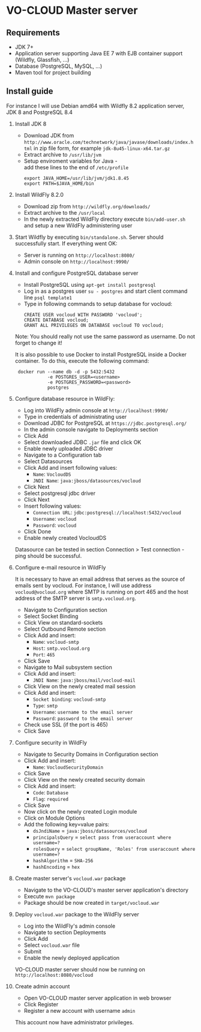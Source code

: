 VO-CLOUD Master server
======================

Requirements
------------

- JDK 7+
- Application server supporting Java EE 7 with EJB container support (Wildfly, Glassfish, ...)
- Database (PostgreSQL, MySQL, ...)
- Maven tool for project building

Install guide
-------------
For instance I will use Debian amd64 with Wildfly 8.2 application server, JDK 8 and PostgreSQL 8.4

1. Install JDK 8

   - Download JDK from
        `http://www.oracle.com/technetwork/java/javase/downloads/index.html`
        in zip file form, for example `jdk-8u45-linux-x64.tar.gz`
   - Extract archive to `/usr/lib/jvm`
   - Setup enviroment variables for Java -  
   add these lines to the end of `/etc/profile`
        ```
        export JAVA_HOME=/usr/lib/jvm/jdk1.8.45        
        export PATH=$JAVA_HOME/bin
        ```
        
2. Install WildFly 8.2.0

   - Download zip from `http://wildfly.org/downloads/`
   - Extract archive to the `/usr/local`
   - In the newly extracted WildFly directory execute `bin/add-user.sh` and setup a new WildFly administering user
   
3. Start Wildfly by executing `bin/standalone.sh`. Server should successfully start. If everything went OK:

   - Server is running on `http://localhost:8080/`
   - Admin console on `http://localhost:9990/`

4. Install and configure PostgreSQL database server

   - Install PostgreSQL using `apt-get install postgresql`
   - Log in as a postgres user `su - postgres` and start client command line `psql template1` 
   - Type in following commands to setup database for vocloud:
       ```
       CREATE USER vocloud WITH PASSWORD 'vocloud';
       CREATE DATABASE vocloud;
       GRANT ALL PRIVILEGES ON DATABASE vocloud TO vocloud;
       ```
   Note: You should really not use the same password as username. Do not forget to change it!
    
   It is also possible to use Docker to install PostgreSQL inside a Docker container. To do this, 
   execute the following command:
   
   ```
    docker run --name db -d -p 5432:5432
               -e POSTGRES_USER=<username> 
               -e POSTGRES_PASSWORD=<password>
               postgres
    ```

5. Configure database resource in WildFly:
	
   - Log into WildFly admin console at `http://localhost:9990/`
   - Type in credentials of administrating user   
   - Download JDBC for PostgreSQL at `https://jdbc.postgresql.org/`
   - In the admin console navigate to Deployments section
   - Click Add
   - Select downloaded JDBC `.jar` file and click OK
   - Enable newly uploaded JDBC driver
   - Navigate to a Configuration tab
   - Select Datasources
   - Click Add and insert following values:
        - `Name`: `VocloudDS`
        - `JNDI Name`: `java:jboss/datasources/vocloud`
   - Click Next
   - Select postgresql jdbc driver
   - Click Next
   - Insert following values:
        - `Connection URL`: `jdbc:postgresql://localhost:5432/vocloud`
        - `Username`: `vocloud`
        - `Password`: `vocloud`
   - Click Done
   - Enable newly created VocloudDS
   
   Datasource can be tested in section Connection > Test connection - ping should be successful.

6. Configure e-mail resource in WildFly
    
   It is necessary to have an email address that serves as the source of emails sent by vocloud. For instance, I will use address `vocloud@vocloud.org` where SMTP is running on port 465 and the host address of the SMTP server is `smtp.vocloud.org`.
    
   - Navigate to Configuration section
   - Select Socket Binding
   - Click View on standard-sockets
   - Select Outbound Remote section
   - Click Add and insert:
        - `Name`: `vocloud-smtp`
        - `Host`: `smtp.vocloud.org`
        - `Port`: `465`
   - Click Save
   - Navigate to Mail subsystem section
   - Click Add and insert:
        - `JNDI Name`: `java:jboss/mail/vocloud-mail`
   - Click View on the newly created mail session
   - Click Add and insert:
        - `Socket binding`: `vocloud-smtp`
        - `Type`: `smtp`
        - `Username`: `username to the email server`
        - `Password`: `password to the email server`
   - Check use SSL (if the port is 465)
   - Click Save

7. Configure security in WildFly

    - Navigate to Security Domains in Configuration section
    - Click Add and insert:
        - `Name`: `VocloudSecurityDomain`
    - Click Save
    - Click View on the newly created security domain
    - Click Add and insert:
        - `Code`: `Database`
        - `Flag`: `required`
    - Click Save
    - Now click on the newly created Login module
    - Click on Module Options
    - Add the following key=value pairs:
        - `dsJndiName` = `java:jboss/datasources/vocloud`
        - `principalsQuery` = `select pass from useraccount where username=?`
        - `rolesQuery` = `select groupName, 'Roles' from useraccount where username=?`
        - `hashAlgorithm` = `SHA-256`
        - `hashEncoding` = `hex`

8. Create master server's `vocloud.war` package
    - Navigate to the VO-CLOUD's master server application's directory
    - Execute `mvn package`
    - Package should be now created in `target/vocloud.war` 

9. Deploy `vocloud.war` package to the WildFly server

    - Log into the WildFly's admin console
    - Navigate to section Deployments
    - Click Add
    - Select `vocloud.war` file
    - Submit
    - Enable the newly deployed application
    
    VO-CLOUD master server should now be running on `http://localhost:8080/vocloud`
   
10. Create admin account

    - Open VO-CLOUD master server application in web browser 
    - Click Register
    - Register a new account with username `admin`
    
    This account now have administrator privileges.
